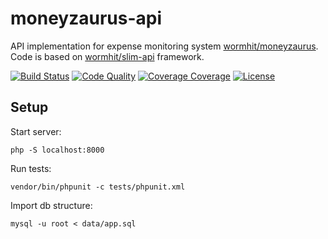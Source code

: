 moneyzaurus-api
===============

API implementation for expense monitoring system [wormhit/moneyzaurus][1].
Code is based on [wormhit/slim-api][2] framework.

[![Build Status](https://travis-ci.org/wormhit/moneyzaurus-api.png?branch=master)](https://travis-ci.org/wormhit/moneyzaurus-api) [![Code Quality](https://scrutinizer-ci.com/g/wormhit/moneyzaurus-api/badges/quality-score.png?b=master)](https://scrutinizer-ci.com/g/wormhit/moneyzaurus-api/) [![Coverage Coverage](https://coveralls.io/repos/wormhit/moneyzaurus-api/badge.png?branch=master)](https://coveralls.io/r/wormhit/moneyzaurus-api?branch=master) [![License](https://poser.pugx.org/wormhit/slim-api/license.png)](https://packagist.org/packages/wormhit/slim-api)

Setup
-----------------

Start server:

```php -S localhost:8000```


Run tests:

```vendor/bin/phpunit -c tests/phpunit.xml```

Import db structure:

```mysql -u root < data/app.sql```

[1]: https://github.com/wormhit/moneyzaurus
[2]: https://github.com/wormhit/slim-api